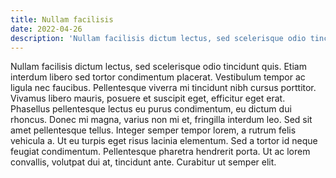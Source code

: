 ```yaml
---
title: Nullam facilisis
date: 2022-04-26
description: 'Nullam facilisis dictum lectus, sed scelerisque odio tincidunt quis.'
---
```


Nullam facilisis dictum lectus, sed scelerisque odio tincidunt quis. Etiam interdum libero sed tortor condimentum placerat. Vestibulum tempor ac ligula nec faucibus. Pellentesque viverra mi tincidunt nibh cursus porttitor. Vivamus libero mauris, posuere et suscipit eget, efficitur eget erat. Phasellus pellentesque lectus eu purus condimentum, eu dictum dui rhoncus. Donec mi magna, varius non mi et, fringilla interdum leo. Sed sit amet pellentesque tellus. Integer semper tempor lorem, a rutrum felis vehicula a. Ut eu turpis eget risus lacinia elementum. Sed a tortor id neque feugiat condimentum. Pellentesque pharetra hendrerit porta. Ut ac lorem convallis, volutpat dui at, tincidunt ante. Curabitur ut semper elit.
